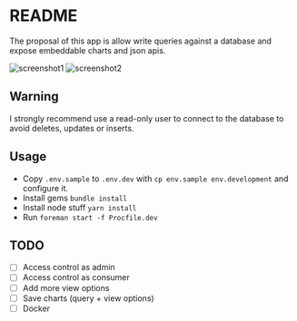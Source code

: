 # README

The proposal of this app is allow write queries against a database and expose embeddable charts and json apis.

![screenshot1](https://cloud.githubusercontent.com/assets/16633/23984277/019aedba-0a19-11e7-8699-f8926f083658.png)
![screenshot2](https://cloud.githubusercontent.com/assets/16633/23984278/01cf907e-0a19-11e7-808a-fc08bada90a1.png)

## Warning

I strongly recommend use a read-only user to connect to the database to avoid deletes, updates or inserts.

## Usage

- Copy `.env.sample` to `.env.dev` with `cp env.sample env.development` and configure it.
- Install gems `bundle install`
- Install node stuff `yarn install`
- Run `foreman start -f Procfile.dev`

## TODO

- [ ] Access control as admin
- [ ] Access control as consumer
- [ ] Add more view options
- [ ] Save charts (query + view options)
- [ ] Docker
